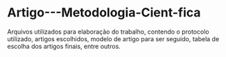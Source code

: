 # Artigo---Metodologia-Cient-fica
Arquivos utilizados para elaboração do trabalho, contendo o protocolo utilizado, artigos escolhidos, modelo de artigo para ser seguido, tabela de escolha dos artigos finais, entre outros.
